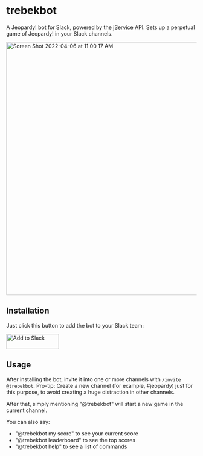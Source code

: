 # trebekbot

A Jeopardy! bot for Slack, powered by the [jService](http://jservice.io/) API. Sets up a perpetual game of Jeopardy! in your Slack channels.

<img width="671" alt="Screen Shot 2022-04-06 at 11 00 17 AM" src="https://user-images.githubusercontent.com/6379/162028505-0811ac6e-2e15-494b-b8dc-33a168af8320.png">

## Installation

Just click this button to add the bot to your Slack team:

<a href="https://slack.com/oauth/v2/authorize?client_id=20888890816.3331520890821&scope=app_mentions:read,users:read,chat:write&user_scope="><img alt="Add to Slack" height="40" width="139" src="https://platform.slack-edge.com/img/add_to_slack.png" srcSet="https://platform.slack-edge.com/img/add_to_slack.png 1x, https://platform.slack-edge.com/img/add_to_slack@2x.png 2x" /></a>

## Usage

After installing the bot, invite it into one or more channels with `/invite @trebekbot`. Pro-tip: Create a new channel (for example, #jeopardy) just for this purpose, to avoid creating a huge distraction in other channels.

After that, simply mentioning "@trebekbot" will start a new game in the current channel.

You can also say:

* "@trebekbot my score" to see your current score
* "@trebekbot leaderboard" to see the top scores
* "@trebekbot help" to see a list of commands
